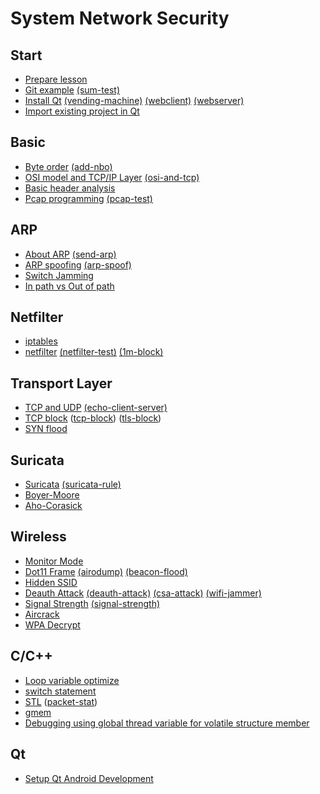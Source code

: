 System Network Security
===

## Start
* [Prepare lesson](/prepare-lesson/prepare-lesson)
* [Git example](/git-exam/git-exam) [(sum-test)](/git-exam/report-sum-test)
* [Install Qt](/install-qt/install-qt) [(vending-machine)](/install-qt/report-vending-machine) [(webclient)](/install-qt/report-webclient) [(webserver)](/install-qt/report-webserver)
* [Import existing project in Qt](/import-existing-project-in-qt/import-existing-project-in-qt)

## Basic
* [Byte order](/byte-order/byte-order) [(add-nbo)](/byte-order/report-add-nbo)
* [OSI model and TCP/IP Layer](/osi-and-tcp/osi-and-tcp) [(osi-and-tcp)](/osi-and-tcp/report-osi-and-tcp)
* [Basic header analysis](/basic-header-analysis/basic-header-analysis)
* [Pcap programming](/pcap-programming/pcap-programming) [(pcap-test)](/pcap-programming/report-pcap-test)

## ARP
* [About ARP](/about-arp/about-arp) [(send-arp)](/about-arp/report-send-arp)
* [ARP spoofing](/arp-spoofing/arp-spoofing) [(arp-spoof)](/arp-spoofing/report-arp-spoof)
* [Switch Jamming](/switch-jamming/switch-jamming)
* [In path vs Out of path](/in-path-vs-out-of-path/in-path-vs-out-of-path)

## Netfilter
* [iptables](/iptables/iptables)
* [netfilter](/netfilter/netfilter) [(netfilter-test)](/netfilter/report-netfilter-test) [(1m-block)](/netfilter/report-1m-block)

## Transport Layer
* [TCP and UDP](/tcp-and-udp/tcp-and-udp) [(echo-client-server)](/tcp-and-udp/report-echo-client-server)
* [TCP block](tcp-block/tcp-block) ([tcp-block](/tcp-block/report-tcp-block)) ([tls-block](/tcp-block/report-tls-block))
* [SYN flood](syn-flood/syn-flood/)

## Suricata
* [Suricata](/suricata/suricata) [(suricata-rule)](/suricata/report-suricata-rule)
* [Boyer-Moore](/boyer-moore/boyer-moore)
* [Aho-Corasick](/aho-corasick/aho-corasick)

## Wireless
* [Monitor Mode](/monitor-mode/monitor-mode)
* [Dot11 Frame](/dot11-frame/dot11-frame) [(airodump)](/dot11-frame/report-airodump) [(beacon-flood)](/dot11-frame/report-beacon-flood)
* [Hidden SSID](/hidden-ssid//hidden-ssid)
* [Deauth Attack](/deauth-attack/deauth-attack) [(deauth-attack)](/deauth-attack/report-deauth-attack) [(csa-attack)](/deauth-attack/report-csa-attack) [(wifi-jammer)](/deauth-attack/report-wifi-jammer)
* [Signal Strength](/signal-strength/signal-strength) [(signal-strength)](/signal-strength/report-signal-strength)
* [Aircrack](/aircrack/aircrack)
* [WPA Decrypt](/wpa-decrypt/wpa-decrypt)

## C/C++
* [Loop variable optimize](/loop-variable-optimize/loop-variable-optimize)
* [switch statement](/switch-statement/switch-statement)
* [STL](/stl/stl) ([packet-stat](/stl/report-packet-stat))
* [gmem](/gmem/gmem)
* [Debugging using global thread variable for volatile structure member](debugging/debugging)

## Qt
* [Setup Qt Android Development](/setup-qt-android-develop/setup-qt-android-develop)

